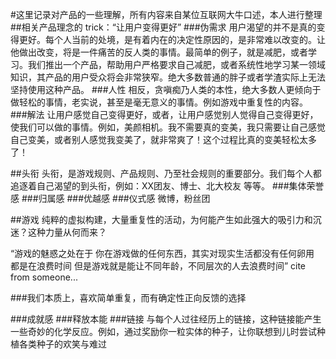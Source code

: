 #这里记录对产品的一些理解，所有内容来自某位互联网大牛口述，本人进行整理
##相关产品理念的 trick：“让用户变得更好”
###伪需求
用户渴望的并不是真的变得更好。每个人当前的处境，是有着内在的决定性原因的，是非常难以改变的。让他做出改变，将是一件痛苦的反人类的事情。最简单的例子，就是减肥，或者学习。我们推出一个产品，帮助用户严格要求自己减肥，或者系统性地学习某一领域知识，其产品的用户受众将会非常狭窄。绝大多数普通的胖子或者学渣实际上无法坚持使用这种产品。
###人性
相反，贪嗔痴乃人类的本性，绝大多数人更倾向于做轻松的事情，老实说，甚至是毫无意义的事情。例如游戏中重复性的内容。
###解法
让用户感觉自己变得更好，或者，让用户感觉别人觉得自己变得更好，使我们可以做的事情。例如，美颜相机。我不需要真的变美，我只需要让自己感觉自己变美，或者别人感觉我变美了，就非常爽了！这个过程比真的变美轻松太多了！

##头衔
头衔，是游戏规则、产品规则、乃至社会规则的重要部分。我们每个人都追逐着自己渴望的到头衔，例如：XX团友、博士、北大校友 等等。
###集体荣誉感
###归属感
###优越感
###仪式感
微博，粉丝团

##游戏
纯粹的虚拟构建，大量重复性的活动，为何能产生如此强大的吸引力和沉迷？这种力量从何而来？

“游戏的魅惑之处在于
你在游戏做的任何东西，其实对现实生活都没有任何卵用
都是在浪费时间
但是游戏就是能让不同年龄，不同层次的人去浪费时间” cite from someone...


###我们本质上，喜欢简单重复，而有确定性正向反馈的选择

###成就感
###释放本能
###链接
与每个人过往经历上的链接，这种链接能产生一些奇妙的化学反应。例如，通过奖励你一粒实体的种子，让你联想到儿时尝试种植各类种子的欢笑与难过











